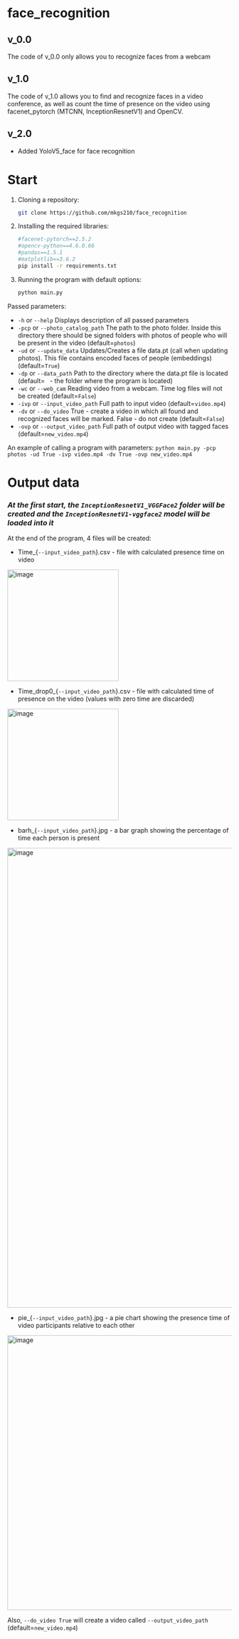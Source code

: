 # face_recognition
## v_0.0 
The code of v_0.0 only allows you to recognize faces from a webcam

## v_1.0
The code of v_1.0 allows you to find and recognize faces in a video conference, as well as count the time of presence on the video using facenet_pytorch (MTCNN, InceptionResnetV1) and OpenCV.

## v_2.0
+ Added YoloV5_face for face recognition

# Start

1. Cloning a repository:
    
    ```bash
    git clone https://github.com/mkgs210/face_recognition
 
1. Installing the required libraries:

    ```bash
    #facenet-pytorch==2.5.2
    #opencv-python==4.6.0.66
    #pandas==1.5.1
    #matplotlib==3.6.2
    pip install -r requirements.txt

1. Running the program with default options:

    ```bash
    python main.py

Passed parameters:

  * `-h` or `--help` Displays description of all passed parameters
  * `-pcp` or `--photo_catalog_path` The path to the photo folder. Inside this directory there should be signed folders with photos of people who will be present in the video (default=`photos`)
  * `-ud` or `--update_data` Updates/Creates a file data.pt (call when updating photos). This file contains encoded faces of people (embeddings)(default=`True`)
  * `-dp` or `--data_path` Path to the directory where the data.pt file is located (default=` ` - the folder where the program is located)
  * `-wc` or `--web_cam` Reading video from a webcam. Time log files will not be created (default=`False`)
  * `-ivp` or `--input_video_path` Full path to input video (default=`video.mp4`)
  * `-dv` or `--do_video` True - create a video in which all found and recognized faces will be marked. False - do not create (default=`False`)
  * `-ovp` or `--output_video_path` Full path of output video with tagged faces (default=`new_video.mp4`)

An example of calling a program with parameters: `python main.py -pcp photos -ud True -ivp video.mp4 -dv True -ovp new_video.mp4`


# Output data

### *At the first start, the `InceptionResnetV1_VGGFace2` folder will be created and the `InceptionResnetV1-vggface2` model will be loaded into it*

At the end of the program, 4 files will be created:
  * Time_{`--input_video_path`}.csv - file with calculated presence time on video
  <img width="250" alt="image" src="https://user-images.githubusercontent.com/78417431/219395573-36cabff4-cf1d-4e60-a235-b93d366f95ee.png">

  * Time_drop0_{`--input_video_path`}.csv - file with calculated time of presence on the video (values with zero time are discarded)
  <img width="250" alt="image" src="https://user-images.githubusercontent.com/78417431/219395965-8048e19a-c169-43d3-8bac-61687b8d2950.png">

  * barh_{`--input_video_path`}.jpg - a bar graph showing the percentage of time each person is present
  <img width="1031" alt="image" src="https://user-images.githubusercontent.com/78417431/219396714-46e727a8-73d3-4308-b7ec-938b31cf7379.png">

  * pie_{`--input_video_path`}.jpg - a pie chart showing the presence time of video participants relative to each other
  <img width="616" alt="image" src="https://user-images.githubusercontent.com/78417431/219397109-4f44d869-6e2c-40a0-86c6-8d57a02248f3.png">

Also, `--do_video True` will create a video called `--output_video_path` (default=`new_video.mp4`)
